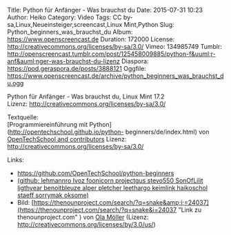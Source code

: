 Title: Python für Anfänger - Was brauchst du
Date: 2015-07-31 10:23
Author: Heiko
Category: Video
Tags: CC by-sa,Linux,Neueinsteiger,screencast,Linux Mint,Python
Slug: Python_beginners_was_brauchst_du
Album: https://www.openscreencast.de
Duration: 172000
License: http://creativecommons.org/licenses/by-sa/3.0/
Vimeo: 134985749
Tumblr: http://openscreencast.tumblr.com/post/125458009885/python-f&uuml;r-anf&auml;nger-was-brauchst-du-lizenz
Diaspora: https://pod.geraspora.de/posts/3888121
Oggfile: https://www.openscreencast.de/archive/python_beginners_was_brauchst_du.ogg

Python für Anfänger - Was brauchst du, Linux Mint 17.2  
Lizenz: <http://creativecommons.org/licenses/by-sa/3.0/>  
  
Textquelle:  
[Programmiereinführung mit Python](http://opentechschool.github.io/python-
beginners/de/index.html) von [OpenTechSchool and
contributors](http://www.opentechschool.org/) Lizenz:
http://creativecommons.org/licenses/by-sa/3.0/

Links:

  * <https://github.com/OpenTechSchool/python-beginners>
  * [(github: lehmannro Ivoz foonicorn projectgus stevo550 SonOfLilit ligthyear benoitbleuze alper pletcher leethargo keimlink haikoschol staeff sorrymak oksome)](https://github.com/OpenTechSchool/python-beginners/graphs/contributors "Link zu github.com" )
  * Bild: [https://thenounproject.com/search/?q=snake&amp;i;=24037](https://thenounproject.com/search/?q=snake&i=24037 "Link zu thenounproject.com" ) von [Ola Möller](https://thenounproject.com/olamoller "Link zu thenounproject.com" ) (Lizenz: http://creativecommons.org/licenses/by/3.0/us/)

